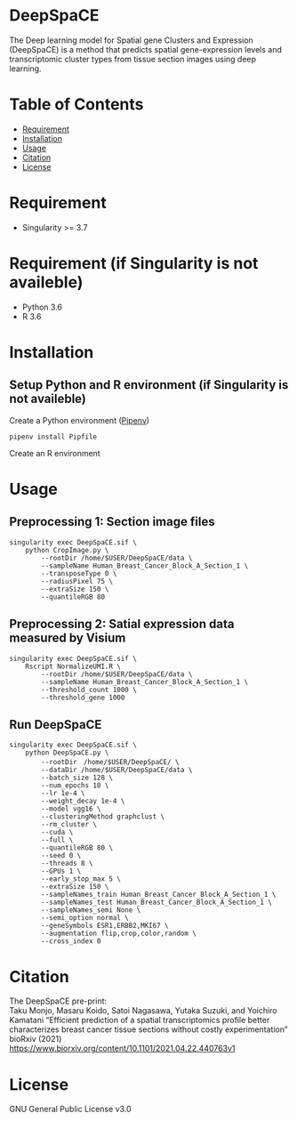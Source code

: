 # DeepSpaCE

The Deep learning model for Spatial gene Clusters and Expression (DeepSpaCE) is a method that predicts spatial gene-expression levels and transcriptomic cluster types from tissue section images using deep learning.


# Table of Contents
- [Requirement](#requirement)
- [Installation](#installation)
- [Usage](#usage)
- [Citation](#citation)
- [License](#license)

# Requirement
* Singularity >= 3.7

# Requirement (if Singularity is not availeble)
* Python 3.6
* R 3.6

# Installation
## Setup Python and R environment (if Singularity is not availeble)
Create a Python environment ([Pipenv](https://pipenv.pypa.io/))
    
    pipenv install Pipfile    
    
Create an R environment


# Usage
## Preprocessing 1: Section image files

    singularity exec DeepSpaCE.sif \
        python CropImage.py \
            --rootDir /home/$USER/DeepSpaCE/data \
            --sampleName Human_Breast_Cancer_Block_A_Section_1 \
            --transposeType 0 \
            --radiusPixel 75 \
            --extraSize 150 \
            --quantileRGB 80


## Preprocessing 2: Satial expression data measured by Visium

    singularity exec DeepSpaCE.sif \
        Rscript NormalizeUMI.R \
            --rootDir /home/$USER/DeepSpaCE/data \
            --sampleName Human_Breast_Cancer_Block_A_Section_1 \
            --threshold_count 1000 \
            --threshold_gene 1000

## Run DeepSpaCE
    singularity exec DeepSpaCE.sif \
        python DeepSpaCE.py \
            --rootDir　/home/$USER/DeepSpaCE/ \
            --dataDir /home/$USER/DeepSpaCE/data \
            --batch_size 128 \
            --num_epochs 10 \
            --lr 1e-4 \
            --weight_decay 1e-4 \
            --model vgg16 \
            --clusteringMethod graphclust \
            --rm_cluster \
            --cuda \
            --full \
            --quantileRGB 80 \
            --seed 0 \
            --threads 8 \
            --GPUs 1 \
            --early_stop_max 5 \
            --extraSize 150 \
            --sampleNames_train Human_Breast_Cancer_Block_A_Section_1 \
            --sampleNames_test Human_Breast_Cancer_Block_A_Section_1 \
            --sampleNames_semi None \
            --semi_option normal \
            --geneSymbols ESR1,ERBB2,MKI67 \
            --augmentation flip,crop,color,random \
            --cross_index 0

# Citation
The DeepSpaCE pre-print:  
Taku Monjo, Masaru Koido, Satoi Nagasawa, Yutaka Suzuki, and Yoichiro Kamatani “Efficient prediction of a spatial transcriptomics profile better characterizes breast cancer tissue sections without costly experimentation” bioRxiv (2021)
https://www.biorxiv.org/content/10.1101/2021.04.22.440763v1


# License
GNU General Public License v3.0

